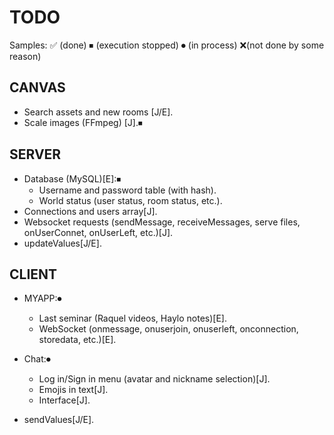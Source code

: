 # TODO

Samples: ✅ (done)   ⏹ (execution stopped)    ⏺ (in process)   ❌(not done by some reason)

## CANVAS

- Search assets and new rooms [J/E].
- Scale images (FFmpeg) [J].⏹

## SERVER

- Database (MySQL)[E]:⏹
	- Username and password table (with hash).
	- World status (user status, room status, etc.).
- Connections and users array[J].
- Websocket requests (sendMessage, receiveMessages, serve files, onUserConnet, onUserLeft, etc.)[J].
- updateValues[J/E].


## CLIENT

- MYAPP:⏺
	- Last seminar (Raquel videos, Haylo notes)[E].
	- WebSocket (onmessage, onuserjoin, onuserleft, onconnection, storedata, etc.)[E].

- Chat:⏺
	- Log in/Sign in menu (avatar and nickname selection)[J].
	- Emojis in text[J].
	- Interface[J].	

- sendValues[J/E].


